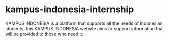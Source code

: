 # kampus-indonesia-internship
KAMPUS INDONESIA  is a platform that supports all the needs of Indonesian students, this KAMPUS INDONESIA website aims to support information that will be provided to those who need it.
